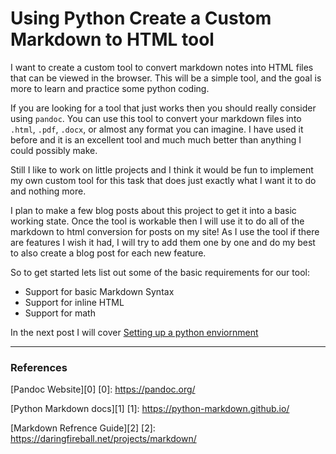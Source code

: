 # Using Python Create a Custom Markdown to HTML tool

I want to create a custom tool to convert markdown notes into HTML files that can be viewed in the browser. This will be a simple tool, and the goal is more to learn and practice some python coding. 

If you are looking for a tool that just works then you should really consider using `pandoc`. You can use this tool to convert your markdown files into `.html`, `.pdf`, `.docx`, or almost any format you can imagine. I have used it before and it is an excellent tool and much much better than anything I could possibly make. 

Still I like to work on little projects and I think it would be fun to implement my own custom tool for this task that does just exactly what I want it to do and nothing more. 

I plan to make a few blog posts about this project to get it into a basic working state. Once the tool is workable then I will use it to do all of the markdown to html conversion for posts on my site! As I use the tool if there are features I wish it had, I will try to add them one by one and do my best to also create a blog post for each new feature. 

So to get started lets list out some of the basic requirements for our tool:

- Support for basic Markdown Syntax
- Support for inline HTML
- Support for math 

In the next post I will cover [Setting up a python enviornment](./b_md2html_post1_pythonsetup.md)
___
### References

[Pandoc Website][0]
[0]: https://pandoc.org/

[Python Markdown docs][1]
[1]: https://python-markdown.github.io/

[Markdown Refrence Guide][2]
[2]: https://daringfireball.net/projects/markdown/
